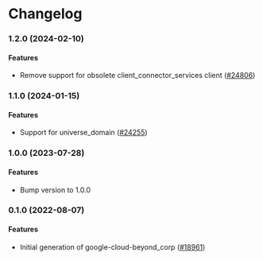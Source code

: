 # Changelog

### 1.2.0 (2024-02-10)

#### Features

* Remove support for obsolete client_connector_services client ([#24806](https://github.com/googleapis/google-cloud-ruby/issues/24806)) 

### 1.1.0 (2024-01-15)

#### Features

* Support for universe_domain ([#24255](https://github.com/googleapis/google-cloud-ruby/issues/24255)) 

### 1.0.0 (2023-07-28)

#### Features

* Bump version to 1.0.0 

### 0.1.0 (2022-08-07)

#### Features

* Initial generation of google-cloud-beyond_corp ([#18961](https://github.com/googleapis/google-cloud-ruby/issues/18961))
